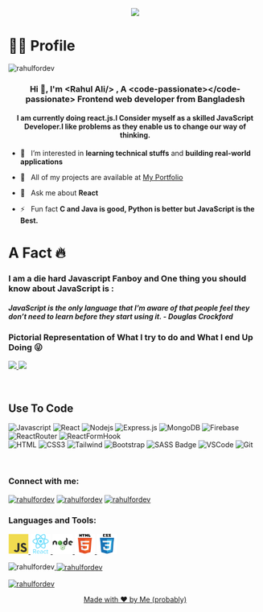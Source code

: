  <p align="center" width="100%">
   <img src="https://github.com/Rahulfordev/img-file/blob/main/profile.gif">
</p>
<H1> 👨‍💻 Profile </H1>
<p align="left"> <img src="https://komarev.com/ghpvc/?username=rahulfordev&label=Profile%20views&color=0e75b6&style=flat" alt="rahulfordev" /> </p>
<h3 align="center">Hi 👋, I'm &#60;Rahul Ali/&#62; , A &#60;code-passionate&#62;&#60;/code-passionate&#62; Frontend web developer from Bangladesh</h3>

<h4 align = "center" >I am currently doing react.js.I Consider myself as a skilled JavaScript Developer.I like problems as they enable us to change our way of thinking.</h4>


 - 👀 &nbsp; I’m interested in **learning technical stuffs** and **building real-world applications**

 - 🌱 &nbsp; All of my projects are available at [My Portfolio](https://rahulfordev.vercel.app/)

 - 💬 &nbsp; Ask me about **React**

 - ⚡ &nbsp; Fun fact **C and Java is good, Python is better but JavaScript is the Best.**




<h1> A Fact 🔥</h1>
<p align="center">
<H3> I am a die hard Javascript Fanboy and One thing you should know about JavaScript is :</H3>
 <H5> JavaScript is the only language that I’m aware of that people feel they don’t need to learn before they start using it.  - Douglas Crockford</H5>
</p>


### Pictorial Representation of What I try to do and What I end Up Doing  😜 

<a href="#" >



<img aling="left" width="200" src="https://github.com/Rahulfordev/img-file/blob/main/black.png" width="40%"/>
</a>

<a href="#" >
    

    
<img aling="right" width="200" src="https://github.com/Rahulfordev/img-file/blob/main/white.png" width="40%"/>
</a>

<br/>
<br/>
<br/>

## Use To Code

![Javascript](https://img.shields.io/badge/JavaScript-F7DF1E.svg?style=for-the-badge&logo=JavaScript&logoColor=black)
![React](https://img.shields.io/badge/React-61DAFB.svg?style=for-the-badge&logo=React&logoColor=black)
![Nodejs](https://img.shields.io/badge/Node.js-339933.svg?style=for-the-badge&logo=nodedotjs&logoColor=white)
![Express.js](https://img.shields.io/badge/Express-000000.svg?style=for-the-badge&logo=Express&logoColor=white)
![MongoDB](https://img.shields.io/badge/MongoDB-47A248.svg?style=for-the-badge&logo=MongoDB&logoColor=white)
![Firebase](https://img.shields.io/badge/Firebase-FFCA28.svg?style=for-the-badge&logo=Firebase&logoColor=black)
![ReactRouter](https://img.shields.io/badge/React%20Router-CA4245.svg?style=for-the-badge&logo=React-Router&logoColor=white)
![ReactFormHook](https://img.shields.io/badge/React%20Hook%20Form-EC5990.svg?style=for-the-badge&logo=React-Hook-Form&logoColor=white)
<br/>
![HTML](https://img.shields.io/badge/HTML5-E34F26?style=for-the-badge&logo=html5&logoColor=white)
![CSS3](https://img.shields.io/badge/CSS3-1572B6?style=for-the-badge&logo=css3&logoColor=white)
![Tailwind](https://img.shields.io/badge/Tailwind_CSS-092749?style=for-the-badge&logo=tailwindcss&logoColor=06B6D4&labelColor=000000)
![Bootstrap](https://img.shields.io/badge/Bootstrap-563D7C?style=for-the-badge&logo=bootstrap&logoColor=white)
![SASS Badge](https://img.shields.io/badge/Sass-CC6699?style=for-the-badge&logo=sass&logoColor=white)
![VSCode](https://img.shields.io/badge/Visual_Studio-0078d7?style=for-the-badge&logo=visual%20studio&logoColor=white)
![Git](https://img.shields.io/badge/Git-F05032?style=for-the-badge&logo=git&logoColor=white)

<br/>

<h3 align="left">Connect with me:</h3>
<p align="left">
<a href="https://twitter.com/rahulfordev" target="blank"><img align="center" src="https://raw.githubusercontent.com/rahuldkjain/github-profile-readme-generator/master/src/images/icons/Social/twitter.svg" alt="rahulfordev" height="30" width="40" /></a>
<a href="https://linkedin.com/in/rahulfordev" target="blank"><img align="center" src="https://raw.githubusercontent.com/rahuldkjain/github-profile-readme-generator/master/src/images/icons/Social/linked-in-alt.svg" alt="rahulfordev" height="30" width="40" /></a>
<a href="https://instagram.com/rahulfordev" target="blank"><img align="center" src="https://raw.githubusercontent.com/rahuldkjain/github-profile-readme-generator/master/src/images/icons/Social/instagram.svg" alt="rahulfordev" height="30" width="40" /></a>
</p>

<h3 align="left">Languages and Tools:</h3>
<p align="left"> <a href="https://developer.mozilla.org/en-US/docs/Web/JavaScript" target="_blank" rel="noreferrer"> <img src="https://raw.githubusercontent.com/devicons/devicon/master/icons/javascript/javascript-original.svg" alt="javascript" width="40" height="40"/> </a>
 <a href="https://reactjs.org/" target="_blank" rel="noreferrer"> <img src="https://raw.githubusercontent.com/devicons/devicon/master/icons/react/react-original-wordmark.svg" alt="react" width="40" height="40"/> </a>  <a href="https://nodejs.org" target="_blank" rel="noreferrer"> <img src="https://raw.githubusercontent.com/devicons/devicon/master/icons/nodejs/nodejs-original-wordmark.svg" alt="nodejs" width="40" height="40"/> </a> </a> <a href="https://www.w3.org/html/" target="_blank" rel="noreferrer"> <img src="https://raw.githubusercontent.com/devicons/devicon/master/icons/html5/html5-original-wordmark.svg" alt="html5" width="40" height="40"/> </a> <a href="https://www.w3schools.com/css/" target="_blank" rel="noreferrer"> <img src="https://raw.githubusercontent.com/devicons/devicon/master/icons/css3/css3-original-wordmark.svg" alt="css3" width="40" height="40"/> </p>

<p><img align="left" src="https://github-readme-stats.vercel.app/api/top-langs?username=rahulfordev&show_icons=true&locale=en&layout=compact&theme=tokyonight" alt="rahulfordev" /></p>

<p>&nbsp;<img align="center" src="https://github-readme-stats.vercel.app/api?username=rahulfordev&show_icons=true&locale=en&theme=tokyonight" alt="rahulfordev" /></p>

<p><img align="center" src="https://github-readme-streak-stats.herokuapp.com/?user=rahulfordev&&theme=tokyonight" alt="rahulfordev" /></p>

<p align="center">Made with ❤️ by Me (probably)</p>
